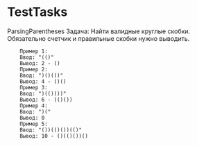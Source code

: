 # TestTasks

ParsingParentheses
Задача: Найти валидные круглые скобки.
        Обязательно счетчик и правильные скобки нужно выводить.


        Пример 1:
        Ввод: "(()"
        Вывод: 2 - ()
        Пример 2:
        Ввод: ")()())"
        Вывод: 4 - ()()
        Пример 3:
        Ввод: ")(()())"
        Вывод: 6 - (()())
        Пример 4:
        Ввод: ")("
        Вывод: 0
        Пример 5:
        Ввод: "())(()())(()"
        Вывод: 10 - ()(()())()
